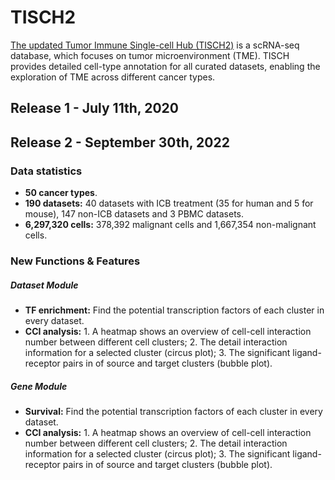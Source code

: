 # TISCH2
[The updated Tumor Immune Single-cell Hub (TISCH2)](http://tisch.comp-genomics.org/home/) is a scRNA-seq database, which focuses on tumor microenvironment (TME). TISCH provides detailed cell-type annotation for all curated datasets, enabling the exploration of TME across different cancer types.

## Release 1 - July 11th, 2020
## Release 2 - September 30th, 2022
### Data statistics
- **50 cancer types**.
- **190 datasets:** 40 datasets with ICB treatment (35 for human and 5 for mouse), 147 non-ICB datasets and 3 PBMC datasets.
- **6,297,320 cells:** 378,392 malignant cells and 1,667,354 non-malignant cells.

### New Functions & Features
##### Dataset Module
- **TF enrichment:** Find the potential transcription factors of each cluster in every dataset.
- **CCI analysis:** 1. A heatmap shows an overview of cell-cell interaction number between different cell clusters; 2. The detail interaction information for a selected cluster (circus plot); 3. The significant ligand-receptor pairs in of source and target clusters (bubble plot).
##### Gene Module
- **Survival:** Find the potential transcription factors of each cluster in every dataset.
- **CCI analysis:** 1. A heatmap shows an overview of cell-cell interaction number between different cell clusters; 2. The detail interaction information for a selected cluster (circus plot); 3. The significant ligand-receptor pairs in of source and target clusters (bubble plot).
